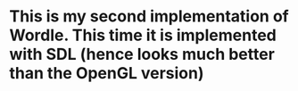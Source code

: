 # This is my second implementation of Wordle. This time it is implemented with SDL (hence looks much better than the OpenGL version)

